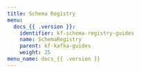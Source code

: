 ```yaml
---
title: Schema Registry
menu:
  docs_{{ .version }}:
    identifier: kf-schema-registry-guides
    name: SchemaRegistry
    parent: kf-kafka-guides
    weight: 25
menu_name: docs_{{ .version }}
---
```

